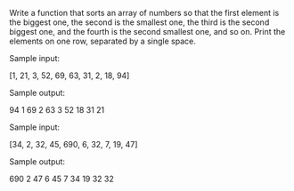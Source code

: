 Write a function that sorts an array of numbers so that the first element is the biggest one, the second is the
smallest one, the third is the second biggest one, and the fourth is the second smallest one, and so on.
Print the elements on one row, separated by a single space.


Sample input:

[1, 21, 3, 52, 69, 63, 31,
2, 18, 94]

Sample output:

94 1 69 2 63 3 52 18 31 21

Sample input:

[34, 2, 32, 45, 690, 6, 32,
7, 19, 47]

Sample output:

690 2 47 6 45 7 34 19 32
32
